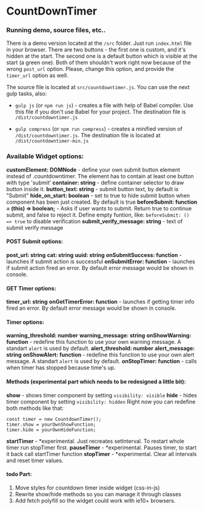 # CountDownTimer

### Running demo, source files, etc..
There is a demo version located at the `/src` folder. Just run `index.html` file in your browser. There are two buttons - the first one is custom, and it's hidden at the start. The second one is a default button which is visible at the start (a green one). Both of them shouldn't work right now because of the wrong `post_url` option. Please, change this option, and provide the `timer_url` option as well.

The source file is located at `src/countdowntimer.js`. You can use the next gulp tasks, also:

- `gulp js` (or `npm run js`) - creates a file with help of Babel compiler. Use this file if you don't use Babel for your project. The destination file is `/dist/countdowntimer.js`

- `gulp compress` (or `npm run compress`) - creates a minified version of `/dist/countdowntimer.js`. The destination file is located at `/dist/countdowntimer-min.js`

### Available Widget options:
**customElement: DOMNode** - define your own submit button element instead of .countdowntimer. The element has to contain at least one button with type 'submit'
**container: string** - define container selector to draw button inside it.
**button_text: string** - submit button text, by default is "Submit"
**hide_on_start: boolean** - set to true to hide submit button when component has been just created. By default is true
**beforeSubmit: function = (this) => boolean;** - Asks if user wants to submit. Return true to continue submit, and false to reject it. Define empty funtion, like: `beforeSubmit: () => true` to disable verification
**submit_verify_message: string** - text of submit verify message

#### POST Submit options:
**post_url: string**
**cat: string**
**uuid: string**
**onSubmitSuccess: function** - launches if submit action is successful
**onSubmitError: function** - launches if submit action fired an error. By default error message would be shown in console.
#### GET Timer options:
**timer_url: string**
**onGetTimerError: function** - launches if getting timer info fired an error. By default error message would be shown in console.
#### Timer options:
**warning_threshold: number**
**warning_message: string**
**onShowWarning: function** - redefine this function to use your own warning message. A standart `alert` is used by default.
**alert_threshold: number**
**alert_message: string**
**onShowAlert: function** - redefine this function to use your own alert message. A standart `alert` is used by default.
**onStopTimer: function** - calls when timer has stopped because time's up. 

#### Methods (experimental part which needs to be redesigned a little bit):
**show** - shows timer component by setting `visibility: visible`
**hide** - hides timer component by setting `visibility: hidden`
Right now you can redefine both methods like that:
```
const timer = new CountdownTimer();
timer.show = yourOwnShowFunction;
timer.hide = yourOwnHideFunction;
```
**startTimer** - *experimental. Just recreates setInterval. To restart whole timer run stopTimer first.
**pauseTimer** - *experimental. Pauses timer, to start it back call startTimer function
**stopTimer** - *experimental. Clear all intervals and reset timer values.

#### todo Part:

1. Move styles for countdown timer inside widget (css-in-js)
2. Rewrite show/hide methods so you can manage it through classes
3. Add fetch polyfill so the widget could work with ie10+ browsers.